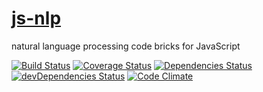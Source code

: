 [js-nlp](http://aureooms.github.io/js-nlp)
====

natural language processing code bricks for JavaScript

[![Build Status](https://travis-ci.org/aureooms/js-nlp.svg)](https://travis-ci.org/aureooms/js-nlp)
[![Coverage Status](https://coveralls.io/repos/aureooms/js-nlp/badge.png)](https://coveralls.io/r/aureooms/js-nlp)
[![Dependencies Status](https://david-dm.org/aureooms/js-nlp.png)](https://david-dm.org/aureooms/js-nlp#info=dependencies)
[![devDependencies Status](https://david-dm.org/aureooms/js-nlp/dev-status.png)](https://david-dm.org/aureooms/js-nlp#info=devDependencies)
[![Code Climate](https://codeclimate.com/github/aureooms/js-nlp.png)](https://codeclimate.com/github/aureooms/js-nlp)
